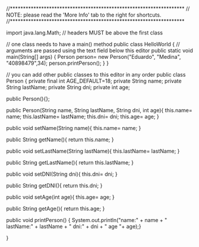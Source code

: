 //*******************************************************************
// NOTE: please read the 'More Info' tab to the right for shortcuts.
//*******************************************************************

import java.lang.Math; // headers MUST be above the first class

// one class needs to have a main() method
public class HelloWorld
{
  // arguments are passed using the text field below this editor
  public static void main(String[] args)
  {
   	Person person= new Person("Eduardo", "Medina", "40898479",34);
    person.printPerson();
  }
}

// you can add other public classes to this editor in any order
public class Person
{
  private final int AGE_DEFAULT=18; 
  private String name;
  private String lastName;
  private String dni;
  private int age;
  
  public Person(){};
  
  public Person(String name, String lastName, String dni, int age){
    this.name= name;
    this.lastName= lastName;
    this.dni= dni;
    this.age= age;
  }
  
  public void setName(String name){
  	this.name= name;
  }
  
  public String getName(){
  	return this.name;
  }
    
  public void setLastName(String lastName){
  	this.lastName= lastName;
  }
  
  public String getLastName(){
  	return this.lastName;
  }
  
  public void setDNI(String dni){
  	this.dni= dni;
  }
  
  public String getDNI(){
  	return this.dni;
  }
  
  public void setAge(int age){
  	this.age= age;
  }
  
  public String getAge(){
  	return this.age;
  }
  
  public void printPerson() {
    System.out.println("name:" +
                       name + " lastName:" + 
                       lastName + " dni:" + dni +
                       " age "+ age);}

  
}
